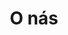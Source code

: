 ---
layout: "pages/about.njk"

title: 'O nás'
description: 'Poznejte Taneční studio Ká s tradicí od roku 1995, profesionálními lektory a přátelskou atmosféru. Taneční kurzy pro všechny věkové kategorie v Letohradě.'
permalink: 'o-nas/'

eleventyNavigation:
  key: O nás
  order: 200


landing:
  breadcrumbs:
    - title: Domů
      url: /

    - title: O nás


about:
  topper: O nás
  heading: Tančíme společně s&nbsp;vámi už od roku 1995

  text: 
    - paragraph: Taneční studio Ká vzniklo v roce 1995 jako místo, kde se setkávají lidé, které spojuje radost z hudby, pohybu a tance. Z původně menšího projektu se postupně vyvinula stabilní taneční škola, která dnes nabízí kurzy pro všechny věkové kategorie – od nejmenších dětí, které se učí první taneční krůčky, až po dospělé a seniory, kteří hledají radost z pohybu, společenské vyžití i nové přátele.

    - paragraph: Od roku 2002 působíme ve vlastním tanečním sále v budově ZŠ Komenského v Letohradě. Prostor jsme přizpůsobili tak, aby vyhovoval jak začátečníkům, tak pokročilým tanečníkům – je vybaven velkou zrcadlovou stěnou, která pomáhá k lepší sebekontrole a zdokonalení techniky, šatnami i zázemím pro pohodlí všech účastníků.

    - paragraph: Naší prioritou je přátelská a otevřená atmosféra, kde se každý cítí vítán. Kurzy vedou zkušení a profesionální lektoři, kteří dokážou předat nejen taneční techniku, ale i nadšení pro pohyb a energii, kterou tanec přináší. Dbáme na to, aby si každý našel to své – ať už jde o klasické společenské tance, modernější styly nebo pravidelné tréninky v tanečních skupinách.

    - paragraph: Za více než 25 let existence jsme pomohli stovkám tanečníků objevit krásu tance a stát se součástí komunity lidí, kteří sdílejí stejnou vášeň. Pro někoho je to cesta k soutěžnímu tancování, pro jiného příležitost odreagovat se po práci či škole, poznat nové přátele nebo si jednoduše dopřát radost z pohybu.

    - paragraph: Věříme, že tanec je pro každého – nezáleží na věku ani zkušenostech. Stačí jen udělat první krok a my vás rádi provedeme dál.

  items:
    - iconUrl: /assets/svgs/about-us/hourglass.svg
      iconAlt: Ikona přesípacích hodin
      title: Fungujeme již od&nbsp;roku 1995

    - iconUrl: /assets/svgs/about-us/poeple.svg
      iconAlt: Ikona lidí
      title: Zkušení a nadšení lektoři

    - iconUrl: /assets/svgs/about-us/layers.svg
      iconAlt: Ikona vrstev
      title: Široká nabídka tanečních stylů

  cta: Rezervace
  ctaUrl: https://tanecni-studio-ka-z-s.reservio.com/

  imageUrl: /assets/images/about-us/about-us.jpg
  imageAlt: Instruktoři tanečního studia Ká
---